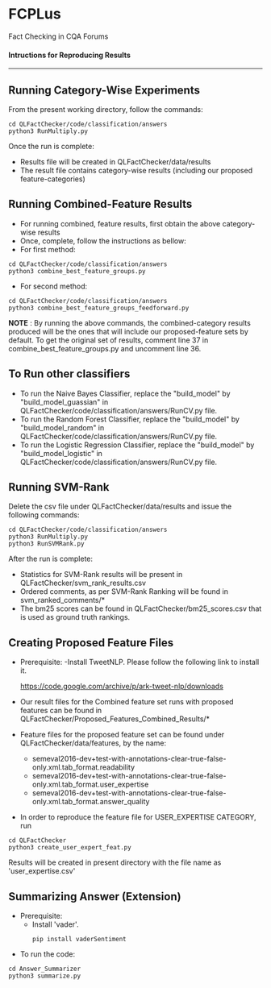 # FCPLus
Fact Checking in CQA Forums

#### **Intructions for Reproducing Results**
-------------------------------------------------------

## Running Category-Wise Experiments
From the present working directory, follow the commands:
```
cd QLFactChecker/code/classification/answers
python3 RunMultiply.py 
```
Once the run is complete:
- Results file will be created in QLFactChecker/data/results
- The result file contains category-wise results (including our proposed feature-categories)

## Running Combined-Feature Results
- For running combined, feature results, first obtain the above category-wise results
- Once, complete, follow the instructions as bellow:
- For first method:
```
cd QLFactChecker/code/classification/answers
python3 combine_best_feature_groups.py 
```

- For second method:
```
cd QLFactChecker/code/classification/answers
python3 combine_best_feature_groups_feedforward.py
```
**NOTE** : By running the above commands, the combined-category results produced will be the ones that will include our proposed-feature sets by default.
To get the original set of results, comment line 37 in combine_best_feature_groups.py and uncomment line 36.

## To Run other classifiers
- To run the Naive Bayes Classifier, replace the "build_model" by "build_model_guassian" in QLFactChecker/code/classification/answers/RunCV.py file.
- To run the Random Forest Classifier, replace the "build_model" by "build_model_random" in QLFactChecker/code/classification/answers/RunCV.py file.
- To run the Logistic Regression Classifier, replace the "build_model" by "build_model_logistic" in QLFactChecker/code/classification/answers/RunCV.py file.

## Running SVM-Rank
Delete the csv file under QLFactChecker/data/results and issue the following commands:
```
cd QLFactChecker/code/classification/answers
python3 RunMultiply.py 
python3 RunSVMRank.py
```
After the run is complete:
- Statistics for SVM-Rank results will be present in QLFactChecker/svm_rank_results.csv
- Ordered comments, as per SVM-Rank Ranking will be found in svm_ranked_comments/*
- The bm25 scores can be found in QLFactChecker/bm25_scores.csv that is used as ground truth rankings.

## Creating Proposed Feature Files
- Prerequisite:
  -Install TweetNLP. Please follow the following link to install it.
    
    https://code.google.com/archive/p/ark-tweet-nlp/downloads
  
- Our result files for the Combined feature set runs with proposed features can be found in QLFactChecker/Proposed_Features_Combined_Results/*
- Feature files for the proposed feature set can be found under QLFactChecker/data/features, by the name:
  - semeval2016-dev+test-with-annotations-clear-true-false-only.xml.tab_format.readability
  - semeval2016-dev+test-with-annotations-clear-true-false-only.xml.tab_format.user_expertise
  - semeval2016-dev+test-with-annotations-clear-true-false-only.xml.tab_format.answer_quality
- In order to reproduce the feature file for USER_EXPERTISE CATEGORY, run
```
cd QLFactChecker
python3 create_user_expert_feat.py
```
Results will be created in present directory with the file name as 'user_expertise.csv'

## Summarizing Answer (Extension)
- Prerequisite:
  - Install 'vader'.
    ```
    pip install vaderSentiment
    ```
- To run the code:
```
cd Answer_Summarizer
python3 summarize.py

```